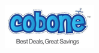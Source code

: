<img style="float: center" src="https://github.com/humazafar/testRepo/blob/master/Cobone.png?raw=true">